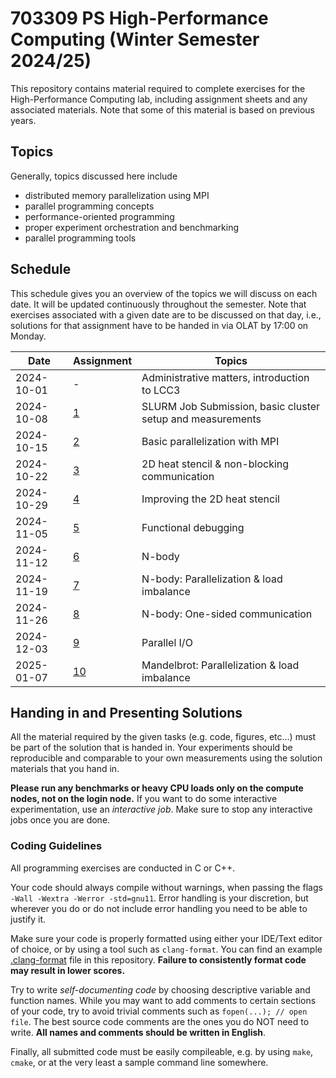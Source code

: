 # 703309 PS High-Performance Computing (Winter Semester 2024/25)

This repository contains material required to complete exercises for the
High-Performance Computing lab, including assignment sheets and any associated
materials. Note that some of this material is based on previous years.

## Topics

Generally, topics discussed here include

- distributed memory parallelization using MPI
- parallel programming concepts
- performance-oriented programming
- proper experiment orchestration and benchmarking
- parallel programming tools

## Schedule

This schedule gives you an overview of the topics we will discuss on each date.
It will be updated continuously throughout the semester. Note that exercises
associated with a given date are to be discussed on that day, i.e., solutions
for that assignment have to be handed in via OLAT by 17:00 on Monday.

| Date       | Assignment | Topics                                                      |
| ---------- | ---------- | ----------------------------------------------------------- |
| 2024-10-01 | -          | Administrative matters, introduction to LCC3                |
| 2024-10-08 | [1](01)    | SLURM Job Submission, basic cluster setup and measurements  |
| 2024-10-15 | [2](02)    | Basic parallelization with MPI                              |
| 2024-10-22 | [3](03)    | 2D heat stencil & non-blocking communication                |
| 2024-10-29 | [4](04)    | Improving the 2D heat stencil                               |
| 2024-11-05 | [5](05)    | Functional debugging                                        |
| 2024-11-12 | [6](06)    | N-body                                                      |
| 2024-11-19 | [7](07)    | N-body: Parallelization & load imbalance                    |
| 2024-11-26 | [8](08)    | N-body: One-sided communication                             |
| 2024-12-03 | [9](09)    | Parallel I/O                                                |
| 2025-01-07 | [10](10)   | Mandelbrot: Parallelization & load imbalance                |

## Handing in and Presenting Solutions

All the material required by the given tasks (e.g. code, figures, etc...) must be 
part of the solution that is handed in. Your experiments should be reproducible and 
comparable to your own measurements using the solution materials that you hand in.

**Please run any benchmarks or heavy CPU loads only on the compute nodes, not on the login node.**
If you want to do some interactive experimentation, use an *interactive job*. Make 
sure to stop any interactive jobs once you are done.

### Coding Guidelines

All programming exercises are conducted in C or C++.

Your code should always compile without warnings, when passing the flags 
`-Wall -Wextra -Werror -std=gnu11`. Error handling is your discretion, but 
wherever you do or do not include error handling you need to be able to justify 
it.

Make sure your code is properly formatted using either your IDE/Text editor of
choice, or by using a tool such as `clang-format`. You can find an example
[.clang-format](../.clang-format) file in this repository. **Failure to
consistently format code may result in lower scores.**

Try to write _self-documenting code_ by choosing descriptive variable and
function names. While you may want to add comments to certain sections of your
code, try to avoid trivial comments such as `fopen(...); // open file`. The best
source code comments are the ones you do NOT need to write. **All names and
comments should be written in English**.

Finally, all submitted code must be easily compileable, e.g. by using `make`,
`cmake`, or at the very least a sample command line somewhere.
